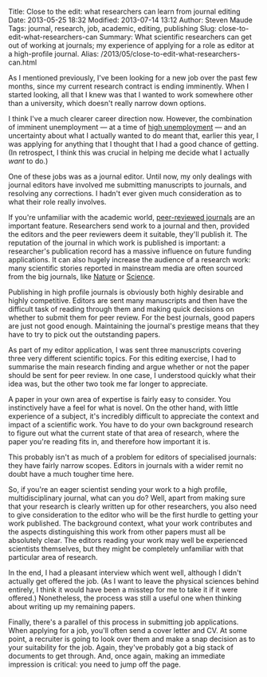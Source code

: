 Title: Close to the edit: what researchers can learn from journal editing
Date: 2013-05-25 18:32
Modified: 2013-07-14 13:12
Author: Steven Maude
Tags: journal, research, job, academic, editing, publishing
Slug: close-to-edit-what-researchers-can
Summary: What scientific researchers can get out of working at journals; my experience of applying for a role as editor at a high-profile journal.
Alias: /2013/05/close-to-edit-what-researchers-can.html

As I mentioned previously, I've been looking for a new job over the past
few months, since my current research contract is ending imminently.
When I started looking, all that I knew was that I wanted to work
somewhere other than a university, which doesn't really narrow down
options.

I think I've a much clearer career direction now. However, the
combination of imminent unemployment — at a time of [high
unemployment](http://www.bbc.co.uk/news/business-22180300) — and an
uncertainty about what I actually wanted to do meant that, earlier this
year, I was applying for anything that I thought that I had a good
chance of getting. (In retrospect, I think this was crucial in helping
me decide what I actually *want* to do.)

One of these jobs was as a journal editor. Until now, my only dealings
with journal editors have involved me submitting manuscripts to
journals, and resolving any corrections. I hadn't ever given much
consideration as to what their role really involves.

If you're unfamiliar with the academic world, [peer-reviewed
journals](https://en.wikipedia.org/wiki/Academic_journal) are an
important feature. Researchers send work to a journal and then, provided
the editors and the peer reviewers deem it suitable, they'll publish it.
The reputation of the journal in which work is published is important: a
researcher's publication record has a massive influence on future
funding applications. It can also hugely increase the audience of a
research work: many scientific stories reported in mainstream media are
often sourced from the big journals, like
[Nature](http://www.nature.com/) or [Science](http://www.sciencemag.org/).

Publishing in high profile journals is obviously both highly desirable
and highly competitive. Editors are sent many manuscripts and then have
the difficult task of reading through them and making quick decisions on
whether to submit them for peer review. For the best journals, good
papers are just not good enough. Maintaining the journal's prestige
means that they have to try to pick out the outstanding papers.

As part of my editor application, I was sent three manuscripts covering
three very different scientific topics. For this editing exercise, I had
to summarise the main research finding and argue whether or not the
paper should be sent for peer review. In one case, I understood quickly
what their idea was, but the other two took me far longer to
appreciate.

A paper in your own area of expertise is fairly easy to consider. You
instinctively have a feel for what is novel. On the other hand, with
little experience of a subject, it's incredibly difficult to appreciate
the context and impact of a scientific work. You have to do your own
background research to figure out what the current state of that area of
research, where the paper you're reading fits in, and therefore how
important it is.

This probably isn't as much of a problem for editors of specialised
journals: they have fairly narrow scopes. Editors in journals with a
wider remit no doubt have a much tougher time here.

So, if you're an eager scientist sending your work to a high profile,
multidisciplinary journal, what can you do? Well, apart from making sure
that your research is clearly written up for other researchers, you also
need to give consideration to the editor who will be the first hurdle to
getting your work published. The background context, what your work
contributes and the aspects distinguishing this work from other papers
must all be absolutely clear. The editors reading your work may well be
experienced scientists themselves, but they might be completely
unfamiliar with that particular area of research.

In the end, I had a pleasant interview which went well, although I
didn't actually get offered the job. (As I want to leave the physical
sciences behind entirely, I think it would have been a misstep for me to
take it if it were offered.) Nonetheless, the process was still a useful
one when thinking about writing up my remaining papers.

Finally, there's a parallel of this process in submitting job
applications. When applying for a job, you'll often send a cover letter
and CV. At some point, a recruiter is going to look over them and make a
snap decision as to your suitability for the job. Again, they've
probably got a big stack of documents to get through. And, once again,
making an immediate impression is critical: you need to jump off the
page.
